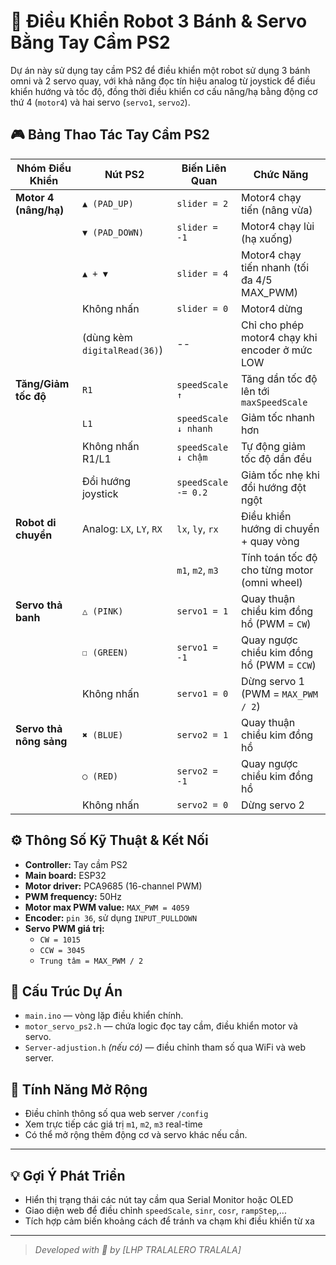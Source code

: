 # 🤖 Điều Khiển Robot 3 Bánh & Servo Bằng Tay Cầm PS2

Dự án này sử dụng tay cầm PS2 để điều khiển một robot sử dụng 3 bánh omni và 2 servo quay, với khả năng đọc tín hiệu analog từ joystick để điều khiển hướng và tốc độ, đồng thời điều khiển cơ cấu nâng/hạ bằng động cơ thứ 4 (`motor4`) và hai servo (`servo1`, `servo2`).

## 🎮 Bảng Thao Tác Tay Cầm PS2

| **Nhóm Điều Khiển**     | **Nút PS2**             | **Biến Liên Quan** | **Chức Năng**                                                       |
|-------------------------|--------------------------|---------------------|----------------------------------------------------------------------|
| **Motor 4 (nâng/hạ)**   | `▲ (PAD_UP)`             | `slider = 2`        | Motor4 chạy tiến (nâng vừa)                                         |
|                         | `▼ (PAD_DOWN)`           | `slider = -1`       | Motor4 chạy lùi (hạ xuống)                                          |
|                         | `▲ + ▼`                  | `slider = 4`        | Motor4 chạy tiến nhanh (tối đa 4/5 MAX_PWM)                         |
|                         | Không nhấn               | `slider = 0`        | Motor4 dừng                                                         |
|                         | (dùng kèm `digitalRead(36)`) | --              | Chỉ cho phép motor4 chạy khi encoder ở mức LOW                      |
| **Tăng/Giảm tốc độ**    | `R1`                     | `speedScale ↑`      | Tăng dần tốc độ lên tới `maxSpeedScale`                             |
|                         | `L1`                     | `speedScale ↓ nhanh`| Giảm tốc nhanh hơn                                                  |
|                         | Không nhấn R1/L1         | `speedScale ↓ chậm` | Tự động giảm tốc độ dần đều                                        |
|                         | Đổi hướng joystick       | `speedScale -= 0.2` | Giảm tốc nhẹ khi đổi hướng đột ngột                                 |
| **Robot di chuyển**     | Analog: `LX`, `LY`, `RX` | `lx`, `ly`, `rx`    | Điều khiển hướng di chuyển + quay vòng                              |
|                         |                          | `m1`, `m2`, `m3`    | Tính toán tốc độ cho từng motor (omni wheel)                        |
| **Servo thả banh**      | `△ (PINK)`               | `servo1 = 1`        | Quay thuận chiều kim đồng hồ (PWM = `CW`)                           |
|                         | `☐ (GREEN)`              | `servo1 = -1`       | Quay ngược chiều kim đồng hồ (PWM = `CCW`)                          |
|                         | Không nhấn               | `servo1 = 0`        | Dừng servo 1 (PWM = `MAX_PWM / 2`)                                  |
| **Servo thả nông sảng** | `✖ (BLUE)`               | `servo2 = 1`        | Quay thuận chiều kim đồng hồ                                        |
|                         | `○ (RED)`                | `servo2 = -1`       | Quay ngược chiều kim đồng hồ                                        |
|                         | Không nhấn               | `servo2 = 0`        | Dừng servo 2                                                        |

## ⚙️ Thông Số Kỹ Thuật & Kết Nối

- **Controller:** Tay cầm PS2
- **Main board:** ESP32
- **Motor driver:** PCA9685 (16-channel PWM)
- **PWM frequency:** 50Hz
- **Motor max PWM value:** `MAX_PWM = 4059`
- **Encoder:** `pin 36`, sử dụng `INPUT_PULLDOWN`
- **Servo PWM giá trị:**
  - `CW = 1015`
  - `CCW = 3045`
  - `Trung tâm = MAX_PWM / 2`

## 📁 Cấu Trúc Dự Án

- `main.ino` — vòng lặp điều khiển chính.
- `motor_servo_ps2.h` — chứa logic đọc tay cầm, điều khiển motor và servo.
- `Server-adjustion.h` *(nếu có)* — điều chỉnh tham số qua WiFi và web server.

## 🚀 Tính Năng Mở Rộng

- Điều chỉnh thông số qua web server `/config`
- Xem trực tiếp các giá trị `m1`, `m2`, `m3` real-time
- Có thể mở rộng thêm động cơ và servo khác nếu cần.

---

## 💡 Gợi Ý Phát Triển

- Hiển thị trạng thái các nút tay cầm qua Serial Monitor hoặc OLED
- Giao diện web để điều chỉnh `speedScale`, `sinr`, `cosr`, `rampStep`,...
- Tích hợp cảm biến khoảng cách để tránh va chạm khi điều khiển từ xa

---

> *Developed with 💙 by [LHP TRALALERO TRALALA]*
